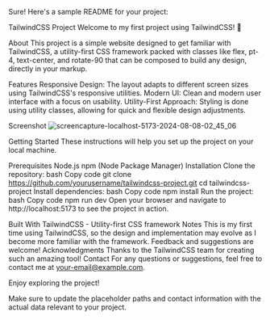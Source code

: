 
Sure! Here's a sample README for your project:

TailwindCSS Project
Welcome to my first project using TailwindCSS! 🎉

About
This project is a simple website designed to get familiar with TailwindCSS, a utility-first CSS framework packed with classes like flex, pt-4, text-center, and rotate-90 that can be composed to build any design, directly in your markup.

Features
Responsive Design: The layout adapts to different screen sizes using TailwindCSS's responsive utilities.
Modern UI: Clean and modern user interface with a focus on usability.
Utility-First Approach: Styling is done using utility classes, allowing for quick and flexible design adjustments.

Screenshot
![screencapture-localhost-5173-2024-08-08-02_45_06](https://github.com/user-attachments/assets/e2bbf58c-7542-4bba-ab34-1cd962bd3ba4)

Getting Started
These instructions will help you set up the project on your local machine.

Prerequisites
Node.js
npm (Node Package Manager)
Installation
Clone the repository:
bash
Copy code
git clone https://github.com/yourusername/tailwindcss-project.git
cd tailwindcss-project
Install dependencies:
bash
Copy code
npm install
Run the project:
bash
Copy code
npm run dev
Open your browser and navigate to http://localhost:5173 to see the project in action.

Built With
TailwindCSS - Utility-first CSS framework
Notes
This is my first time using TailwindCSS, so the design and implementation may evolve as I become more familiar with the framework.
Feedback and suggestions are welcome!
Acknowledgments
Thanks to the TailwindCSS team for creating such an amazing tool!
Contact
For any questions or suggestions, feel free to contact me at your-email@example.com.

Enjoy exploring the project!

Make sure to update the placeholder paths and contact information with the actual data relevant to your project.
